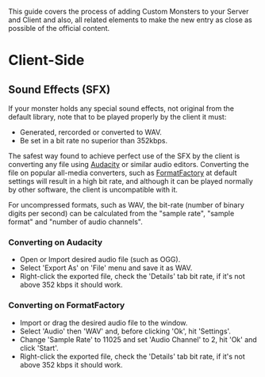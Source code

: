 This guide covers the process of adding Custom Monsters to your Server and Client and also, all related elements to make the new entry as close as possible of the official content.

# Client-Side

## Sound Effects (SFX)
If your monster holds any special sound effects, not original from the default library, note that to be played properly by the client it must: 
* Generated, rercorded or converted to WAV.
* Be set in a bit rate no superior than 352kbps.

The safest way found to achieve perfect use of the SFX by the client is converting any file using [Audacity](http://www.audacityteam.org/download/) or similar audio editors. Converting the file on popular all-media converters, such as [FormatFactory](https://formatfactory.en.uptodown.com/windows) at default settings will result in a high bit rate, and although it can be played normally by other software, the client is uncompatible with it.

For uncompressed formats, such as WAV, the bit-rate (number of binary digits per second) can be calculated from the "sample rate", "sample format" and "number of audio channels".

### Converting on Audacity
* Open or Import desired audio file (such as OGG).
* Select 'Export As' on 'File' menu and save it as WAV.
* Right-click the exported file, check the 'Details' tab bit rate, if it's not above 352 kbps it should work.

### Converting on FormatFactory
* Import or drag the desired audio file to the window.
* Select 'Audio' then 'WAV' and, before clicking 'Ok', hit 'Settings'.
* Change 'Sample Rate' to 11025 and set 'Audio Channel' to 2, hit 'Ok' and click 'Start'.
* Right-click the exported file, check the 'Details' tab bit rate, if it's not above 352 kbps it should work.